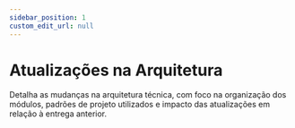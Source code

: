 ```yaml
---
sidebar_position: 1
custom_edit_url: null
---
```


# Atualizações na Arquitetura

Detalha as mudanças na arquitetura técnica, com foco na organização dos módulos, padrões de projeto utilizados e impacto das atualizações em relação à entrega anterior.